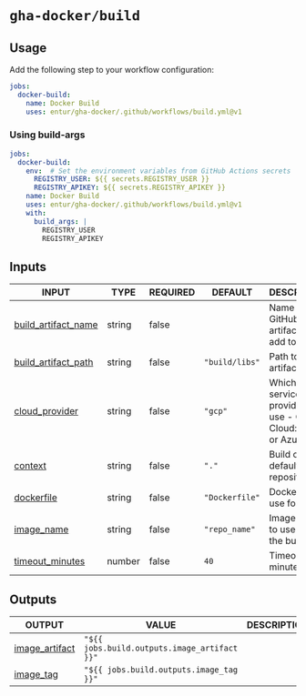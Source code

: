 # `gha-docker/build`

## Usage

Add the following step to your workflow configuration:

```yml
jobs:
  docker-build:
    name: Docker Build
    uses: entur/gha-docker/.github/workflows/build.yml@v1
```

### Using build-args

```yml
jobs:
  docker-build:
    env:  # Set the environment variables from GitHub Actions secrets
      REGISTRY_USER: ${{ secrets.REGISTRY_USER }}
      REGISTRY_APIKEY: ${{ secrets.REGISTRY_APIKEY }}
    name: Docker Build
    uses: entur/gha-docker/.github/workflows/build.yml@v1
    with:
      build_args: |
        REGISTRY_USER
        REGISTRY_APIKEY
```

## Inputs

<!-- AUTO-DOC-INPUT:START - Do not remove or modify this section -->

|                                           INPUT                                           |  TYPE  | REQUIRED |    DEFAULT     |                                    DESCRIPTION                                    |
|-------------------------------------------------------------------------------------------|--------|----------|----------------|-----------------------------------------------------------------------------------|
| <a name="input_build_artifact_name"></a>[build_artifact_name](#input_build_artifact_name) | string |  false   |                |                   Name of GitHub artifact to <br>add to build                     |
| <a name="input_build_artifact_path"></a>[build_artifact_path](#input_build_artifact_path) | string |  false   | `"build/libs"` |                               Path to the artifact                                |
|        <a name="input_cloud_provider"></a>[cloud_provider](#input_cloud_provider)         | string |  false   |    `"gcp"`     | Which cloud service provider to <br>use - Google Cloud: 'gcp' <br>or Azure: 'az'  |
|                   <a name="input_context"></a>[context](#input_context)                   | string |  false   |     `"."`      |                  Build context, default root of <br>repository                    |
|              <a name="input_dockerfile"></a>[dockerfile](#input_dockerfile)               | string |  false   | `"Dockerfile"` |                            Dockerfile to use for build                            |
|              <a name="input_image_name"></a>[image_name](#input_image_name)               | string |  false   | `"repo_name"`  |                       Image name to use for <br>the build                         |
|       <a name="input_timeout_minutes"></a>[timeout_minutes](#input_timeout_minutes)       | number |  false   |      `40`      |                                Timeout in minutes                                 |

<!-- AUTO-DOC-INPUT:END -->

## Outputs

<!-- AUTO-DOC-OUTPUT:START - Do not remove or modify this section -->

|                                    OUTPUT                                    |                    VALUE                     | DESCRIPTION |
|------------------------------------------------------------------------------|----------------------------------------------|-------------|
| <a name="output_image_artifact"></a>[image_artifact](#output_image_artifact) | `"${{ jobs.build.outputs.image_artifact }}"` |             |
|        <a name="output_image_tag"></a>[image_tag](#output_image_tag)         |   `"${{ jobs.build.outputs.image_tag }}"`    |             |

<!-- AUTO-DOC-OUTPUT:END -->
